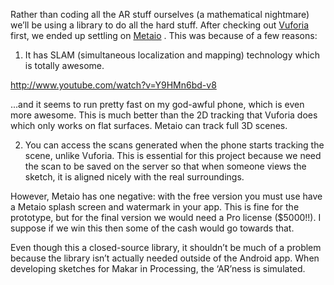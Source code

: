 Rather than coding all the AR stuff ourselves (a mathematical nightmare) we’ll be using a library to do all the hard stuff. After checking out [Vuforia](https://www.vuforia.com/) first, we ended up settling on [Metaio](http://www.metaio.com/) . This was because of a few reasons: 

1) It has SLAM (simultaneous localization and mapping) technology which is totally awesome.

http://www.youtube.com/watch?v=Y9HMn6bd-v8

...and it seems to run pretty fast on my god-awful phone, which is even more awesome. This is much better than the 2D tracking that Vuforia does which only works on flat surfaces. Metaio can track full 3D scenes.

2) You can access the scans generated when the phone starts tracking the scene, unlike Vuforia. This is essential for this project because we need the scan to be saved on the server so that when someone views the sketch, it is aligned nicely with the real surroundings.

However, Metaio has one negative: with the free version you must use have a Metaio splash screen and watermark in your app. This is fine for the prototype, but for the final version we would need a Pro license ($5000!!). I suppose if we win this then some of the cash would go towards that. 

Even though this a closed-source library, it shouldn’t be much of a problem because the library isn’t actually needed outside of the Android app. When developing sketches for Makar in Processing, the ‘AR’ness is simulated.
 

